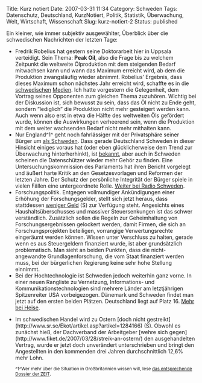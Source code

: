 Title: Kurz notiert
Date: 2007-03-31 11:34
Category: Schweden
Tags: Datenschutz, Deutschland, KurzNotiert, Politik, Statistik, Überwachung, Welt, Wirtschaft, Wissenschaft
Slug: kurz-notiert-2
Status: published

Ein kleiner, wie immer subjektiv ausgewählter, Überblick über die
schwedischen Nachrichten der letzten Tage:

-   Fredrik Robelius hat gestern seine Doktorarbeit hier in Uppsala
    verteidigt. Sein Thema: **Peak Oil**, also die Frage bis zu welchem
    Zeitpunkt die weltweite Ölproduktion mit dem steigenden Bedarf
    mitwachsen kann und wann das Maximum erreicht wird, ab dem die
    Produktion zwangsläufig wieder abnimmt. Robelius’ Ergebnis, dass
    dieses Maximum schon nächstes Jahr erreicht wird, schaffte es in die
    [schwedischen](http://di.se/Nyheter/?page=%2fAvdelningar%2fArtikel.aspx%3fO%3dIndex%26ArticleID%3d2007%5c03%5c29%5c227435)
    [Medien](http://www.sr.se/cgi-bin/uppland/nyheter/artikel.asp?artikel=1282786).
    Ich hatte vorgestern die Gelegenheit, dem Vortrag seines Opponenten
    zum gleichen Thema zuzuhören. Wichtig bei der Diskussion ist, sich
    bewusst zu sein, dass das Öl nicht zu Ende geht, sondern “lediglich”
    die Produktion nicht mehr gesteigert werden kann. Auch wenn also
    erst in etwa die Hälfte des weltweiten Öls gefördert wurde, können
    die Auswirkungen verheerend sein, wenn die Produktion mit dem weiter
    wachsenden Bedarf nicht mehr mithalten kann.
-   Nur England^1^ geht noch fahrlässiger mit der Privatsphäre seiner
    Bürger um [als
    Schweden](http://www.sr.se/cgi-bin/International/nyhetssidor/artikel.asp?ProgramID=2108&Nyheter=&format=1&artikel=1278276).
    Dass gerade Deutschland Schweden in dieser Hinsicht einiges voraus
    hat (oder eben glücklicherweise dem Trend zur Überwachung
    hinterherhinkt), ist
    [bekannt](http://netzpolitik.org/2006/deutschland-gewinnt-globales-datenschutz-ranking/),
    aber auch in Schweden scheinen die Datenschützer wieder mehr Gehör
    zu finden. Eine Untersuchungskommission des Parlaments hat ihren
    Bericht vorgelegt und äußert harte Kritik an den Gesetzesvorlagen
    und Reformen der letzten Jahre. Der Schutz der persönliche
    Integrität der Bürger spiele in vielen Fällen eine untergeordnete
    Rolle. [Weiter bei Radio
    Schweden](http://www.sr.se/cgi-bin/International/nyhetssidor/artikel.asp?ProgramID=2108&Nyheter=&format=1&artikel=1285868).
-   Forschungspolitik. Entgegen vollmundiger Ankündigungen einer
    Erhöhung der Forschungsgelder, stellt sich jetzt heraus, dass
    stattdessen [weniger
    Geld](http://www.scb.se/templates/pressinfo____198008.asp) (S) zur
    Verfügung steht. Angesichts eines Haushaltsüberschusses und massiver
    Steuersenkungen ist das schwer verständlich. Zusätzlich sollen die
    Regeln zur Geheimhaltung von Forschungsergebnissen gelockert werden,
    damit Firmen, die sich an Forschungsprojekten beteiligen, vorrangige
    Verwertungsrechte eingeräumt werden können. Wissen unter Verschluss
    zu halten, gerade wenn es aus Steuergeldern finanziert wurde, ist
    aber grundsätzlich problematisch. Man sieht an beiden Punkten, dass
    die nicht-angewandte Grundlagenforschung, die vom Staat finanziert
    werden muss, bei der bürgerlichen Regierung keine sehr hohe Stellung
    einnimmt.
-   Bei der Hochtechnologie ist Schweden jedoch weiterhin ganz vorne. In
    einer neuen Rangliste zu Vernetzung, Informations- und
    Kommunikationstechnologien sind mehrere Länder am letztjährigen
    Spitzenreiter USA vorbeigezogen. Dänemark und Schweden findet man
    jetzt auf den ersten beiden Plätzen. Deutschland liegt auf Platz 16.
    [Mehr bei Heise](http://www.heise.de/newsticker/meldung/87637).

<ul>
<li>
Im schwedischen Handel wird zu Ostern [doch nicht
gestreikt](http://www.sr.se/Ekot/artikel.asp?artikel=1284166) (S).
Obwohl es zunächst hieß, der Dachverband der Arbeitgeber [wehre sich
gegen](http://www.fiket.de/2007/03/28/streik-an-ostern/) den
ausgehandelten Vertrag, wurde er jetzt doch unverändert unterschrieben
und bringt den Angestellten in den kommenden drei Jahren
durchschnittlich 12,6% mehr Lohn.

<small>^1^Wer mehr über die Situation in Großbritannien wissen will,
lese [das entsprechende Dossier der
ZEIT](http://www.zeit.de/2007/03/Big-Brother?page=all). </small>

